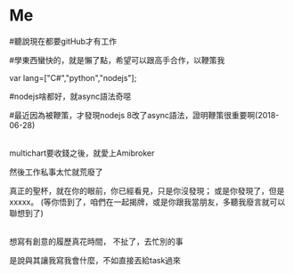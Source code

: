 # Me

#聽說現在都要gitHub才有工作

#學東西蠻快的，就是懶了點，希望可以跟高手合作，以鞭策我

var lang=["C#","python","nodejs"];  

#nodejs啥都好，就async語法奇噁

#最近因為被鞭策，才發現nodejs 8改了async語法，證明鞭策很重要啊(2018-06-28)

<br />
multichart要收錢之後，就愛上Amibroker

然後工作私事太忙就荒廢了
<br />

真正的聖杯，就在你的眼前，你已經看見，只是你沒發現；
或是你發現了，但是xxxxx。
(等你悟到了，咱們在一起揭牌，或是你跟我當朋友，多聽我廢言就可以聯想到了)

<br />
想寫有創意的履歷真花時間， 不扯了，去忙別的事

是說與其讓我寫我會什麼，不如直接丟給task過來


<br /><br /><br /><br />



